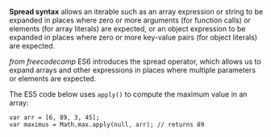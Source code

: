 **Spread syntax** allows an iterable such as an array expression or string to be expanded in places where zero or more arguments 
(for function calls) or elements (for array literals) are expected, or an object expression to be expanded in places where zero or more 
key-value pairs (for object literals) are expected.

_from freecodecamp_
ES6 introduces the spread operator, which allows us to expand arrays and other expressions in places where multiple parameters or elements are expected.

The ES5 code below uses `apply()` to compute the maximum value in an array:
```
var arr = [6, 89, 3, 45];
var maximus = Math.max.apply(null, arr); // returns 89
```

